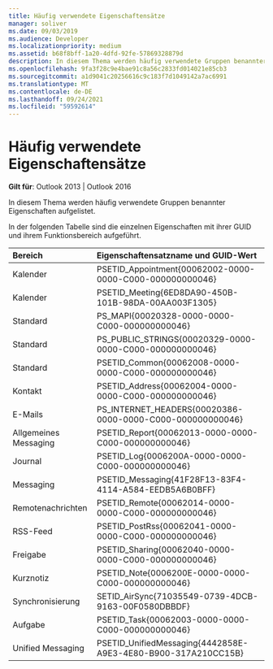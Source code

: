 ```yaml
---
title: Häufig verwendete Eigenschaftensätze
manager: soliver
ms.date: 09/03/2019
ms.audience: Developer
ms.localizationpriority: medium
ms.assetid: b68f8bff-1a20-4dfd-92fe-57869328879d
description: In diesem Thema werden häufig verwendete Gruppen benannter Eigenschaften aufgelistet.
ms.openlocfilehash: 9fa3f28c9e4bae91c8a56c2833fd014021e85cb3
ms.sourcegitcommit: a1d9041c20256616c9c183f7d1049142a7ac6991
ms.translationtype: MT
ms.contentlocale: de-DE
ms.lasthandoff: 09/24/2021
ms.locfileid: "59592614"
---
```

# <a name="commonly-used-property-sets"></a>Häufig verwendete Eigenschaftensätze

**Gilt für**: Outlook 2013 | Outlook 2016 
  
In diesem Thema werden häufig verwendete Gruppen benannter Eigenschaften aufgelistet.
  
In der folgenden Tabelle sind die einzelnen Eigenschaften mit ihrer GUID und ihrem Funktionsbereich aufgeführt.
  
|Bereich|Eigenschaftensatzname und GUID-Wert|
|:-----|:-----|
|Kalender  <br/> |PSETID_Appointment{00062002-0000-0000-C000-000000000046}  <br/> |
|Kalender  <br/> |PSETID_Meeting{6ED8DA90-450B-101B-98DA-00AA003F1305}  <br/> |
|Standard  <br/> |PS_MAPI{00020328-0000-0000-C000-000000000046}  <br/> |
|Standard  <br/> |PS_PUBLIC_STRINGS{00020329-0000-0000-C000-000000000046}  <br/> |
|Standard  <br/> |PSETID_Common{00062008-0000-0000-C000-000000000046}  <br/> |
|Kontakt  <br/> |PSETID_Address{00062004-0000-0000-C000-000000000046}  <br/> |
|E-Mails  <br/> |PS_INTERNET_HEADERS{00020386-0000-0000-C000-000000000046}  <br/> |
|Allgemeines Messaging  <br/> |PSETID_Report{00062013-0000-0000-C000-000000000046}  <br/> |
|Journal  <br/> |PSETID_Log{0006200A-0000-0000-C000-000000000046}  <br/> |
|Messaging  <br/> |PSETID_Messaging{41F28F13-83F4-4114-A584-EEDB5A6B0BFF}  <br/> |
|Remotenachrichten  <br/> |PSETID_Remote{00062014-0000-0000-C000-000000000046}  <br/> |
|RSS-Feed  <br/> |PSETID_PostRss{00062041-0000-0000-C000-000000000046}  <br/> |
|Freigabe  <br/> |PSETID_Sharing{00062040-0000-0000-C000-000000000046}  <br/> |
|Kurznotiz  <br/> |PSETID_Note{0006200E-0000-0000-C000-000000000046}  <br/> |
|Synchronisierung  <br/> |SETID_AirSync{71035549-0739-4DCB-9163-00F0580DBBDF}  <br/> |
|Aufgabe  <br/> |PSETID_Task{00062003-0000-0000-C000-000000000046}  <br/> |
|Unified Messaging  <br/> |PSETID_UnifiedMessaging{4442858E-A9E3-4E80-B900-317A210CC15B}  <br/> |
   

